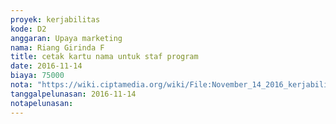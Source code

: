 ```yaml
---
proyek: kerjabilitas
kode: D2
anggaran: Upaya marketing
nama: Riang Girinda F
title: cetak kartu nama untuk staf program
date: 2016-11-14
biaya: 75000
nota: "https://wiki.ciptamedia.org/wiki/File:November_14_2016_kerjabilitas_D2_bikin_kartu_nama_ginda.jpg"
tanggalpelunasan: 2016-11-14
notapelunasan:
---
```


